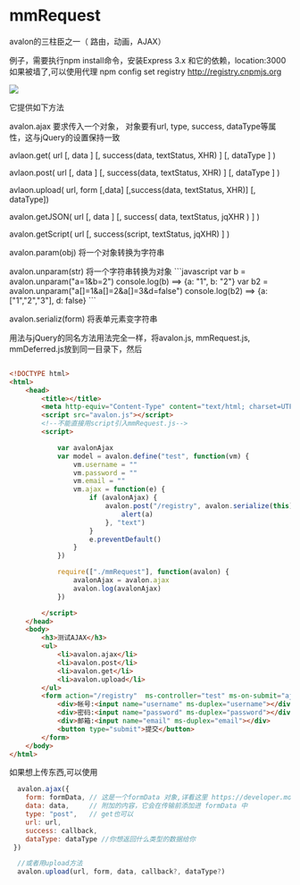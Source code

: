 mmRequest
=============

avalon的三柱臣之一（ 路由，动画，AJAX）


例子，需要执行npm install命令，安装Express 3.x 和它的依赖，location:3000
如果被墙了,可以使用代理 npm config set registry http://registry.cnpmjs.org 

<img src="https://f.cloud.github.com/assets/190846/2522052/eb28a388-b4b7-11e3-8536-3920de5388c1.jpg"/>



它提供如下方法
<p>avalon.ajax 要求传入一个对象， 对象要有url, type, success, dataType等属性，这与jQuery的设置保持一致
<p>avlaon.get( url [, data ] [, success(data, textStatus, XHR) ] [, dataType ] )
<p>avlaon.post( url [, data ] [, success(data, textStatus, XHR) ] [, dataType ] )
<p>avlaon.upload( url, form [,data] [,success(data, textStatus, XHR)] [, dataType])
<p>avalon.getJSON( url [, data ] [, success( data, textStatus, jqXHR ) ] )
<p>avalon.getScript( url [, success(script, textStatus, jqXHR) ] )
<p>avalon.param(obj) 将一个对象转换为字符串


<p>avalon.unparam(str) 将一个字符串转换为对象
```javascript
   var b = avalon.unparam("a=1&b=2")
    console.log(b) ==> {a: "1", b: "2"}
    var b2 = avalon.unparam("a[]=1&a[]=2&a[]=3&d=false")
   console.log(b2) ==> {a: ["1","2","3"], d: false}
```
<p>avalon.serializ(form)  将表单元素变字符串

用法与jQuery的同名方法用法完全一样，将avalon.js, mmRequest.js, mmDeferred.js放到同一目录下，然后
```html

<!DOCTYPE html>
<html>
    <head>
        <title></title>
        <meta http-equiv="Content-Type" content="text/html; charset=UTF-8">
        <script src="avalon.js"></script>
        <!--不能直接用script引入mmRequest.js-->
        <script>

            var avalonAjax
            var model = avalon.define("test", function(vm) {
                vm.username = ""
                vm.password = ""
                vm.email = ""
                vm.ajax = function(e) {
                    if (avalonAjax) {
                        avalon.post("/registry", avalon.serialize(this), function(a) {
                            alert(a)
                        }, "text")
                    }
                    e.preventDefault()
                }
            })

            require(["./mmRequest"], function(avalon) {
                avalonAjax = avalon.ajax
                avalon.log(avalonAjax)
            })

        </script>
    </head>
    <body>
        <h3>测试AJAX</h3>
        <ul>
            <li>avalon.ajax</li>
            <li>avalon.post</li>
            <li>avalon.get</li>
            <li>avalon.upload</li>
        </ul>
        <form action="/registry"  ms-controller="test" ms-on-submit="ajax" >
            <div>帐号:<input name="username" ms-duplex="username"></div>
            <div>密码:<input name="password" ms-duplex="password"></div>
            <div>邮箱:<input name="email" ms-duplex="email"></div>
            <button type="submit">提交</button>
        </form>
    </body>
</html>
```
如果想上传东西,可以使用
```javascript
  avalon.ajax({
    form: formData, // 这是一个formData 对象,详看这里 https://developer.mozilla.org/zh-CN/docs/Web/Guide/Using_FormData_Objects
    data: data,     // 附加的内容，它会在传输前添加进 formData 中
    type: "post",   // get也可以
    url: url,
    success: callback,
    dataType: dataType //你想返回什么类型的数据给你
 })

  //或者用upload方法
  avalon.upload(url, form, data, callback?, dataType?)
```
